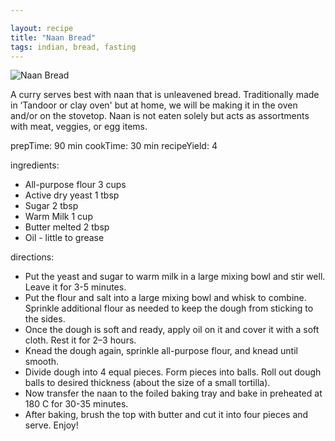 ```yaml
---

layout: recipe
title: "Naan Bread"
tags: indian, bread, fasting
---
```


![Naan Bread](/recipes/pix/naan-bread.webp)

A curry serves best with naan that is unleavened bread. Traditionally made in ‘Tandoor or clay oven' but at home, we will be making it in the oven and/or on the stovetop. Naan is not eaten solely but acts as assortments with meat, veggies, or egg items.

prepTime: 90 min
cookTime: 30 min
recipeYield: 4

ingredients:
- All-purpose flour 3 cups
- Active dry yeast 1 tbsp
- Sugar 2 tbsp
- Warm Milk 1 cup
- Butter melted 2 tbsp
- Oil - little to grease

directions:
- Put the yeast and sugar to warm milk in a large mixing bowl and stir well. Leave it for 3-5 minutes.
- Put the flour and salt into a large mixing bowl and whisk to combine.  Sprinkle additional flour as needed to keep the dough from sticking to the sides.
- Once the dough is soft and ready, apply oil on it and cover it with a soft cloth. Rest it for 2–3 hours.
- Knead the dough again, sprinkle all-purpose flour, and knead until smooth.
- Divide dough into 4 equal pieces. Form pieces into balls. Roll out dough balls to desired thickness (about the size of a small tortilla).
- Now transfer the naan to the foiled baking tray and bake in preheated at 180 C for 30-35 minutes.
- After baking, brush the top with butter and cut it into four pieces and serve. Enjoy!
